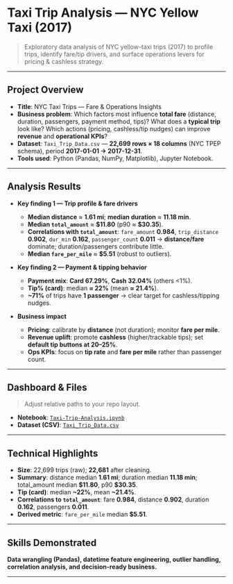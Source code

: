 # Taxi Trip Analysis — NYC Yellow Taxi (2017)

> Exploratory data analysis of NYC yellow-taxi trips (2017) to profile trips, identify fare/tip drivers, and surface operations levers for pricing & cashless strategy.

---

## Project Overview

* **Title**: NYC Taxi Trips — Fare & Operations Insights
* **Business problem**:
  Which factors most influence **total fare** (distance, duration, passengers, payment method, tips)? What does a **typical trip** look like? Which actions (pricing, cashless/tip nudges) can improve **revenue** and **operational KPIs**?
* **Dataset**:
  `Taxi_Trip_Data.csv` — **22,699 rows × 18 columns** (NYC TPEP schema), period **2017-01-01 → 2017-12-31**.
* **Tools used**:
  Python (Pandas, NumPy, Matplotlib), Jupyter Notebook.

---

## Analysis Results

* **Key finding 1 — Trip profile & fare drivers**

  * **Median distance** ≈ **1.61 mi**; **median duration** ≈ **11.18 min**.
  * **Median `total_amount`** ≈ **\$11.80** (p90 ≈ **\$30.35**).
  * **Correlations with `total_amount`**: `fare_amount` **0.984**, `trip_distance` **0.902**, `dur_min` **0.162**, `passenger_count` **0.011** → **distance/fare** dominate; duration/passengers contribute little.
  * **Median `fare_per_mile`** ≈ **\$5.51** (robust to outliers).

* **Key finding 2 — Payment & tipping behavior**

  * **Payment mix**: **Card 67.29%**, **Cash 32.04%** (others <1%).
  * **Tip% (card)**: median **≈ 22%** (mean **≈ 21.4%**).
  * **\~71%** of trips have **1 passenger** → clear target for cashless/tipping nudges.

* **Business impact**

  * **Pricing**: calibrate by **distance** (not duration); monitor **fare per mile**.
  * **Revenue uplift**: promote **cashless** (higher/trackable tips); set **default tip buttons at 20–25%**.
  * **Ops KPIs**: focus on **tip rate** and **fare per mile** rather than passenger count.

---

## Dashboard & Files

> Adjust relative paths to your repo layout.

* **Notebook**: [`Taxi-Trip-Analysis.ipynb`](./assets/Taxi-Trip-Analysis.ipynb)
* **Dataset (CSV)**: [`Taxi_Trip_Data.csv`](./assets/Taxi_Trip_Data.csv)

---

## Technical Highlights

* **Size**: 22,699 trips (raw); **22,681** after cleaning.
* **Summary**: distance median **1.61 mi**; duration median **11.18 min**; total\_amount median **\$11.80**, p90 **\$30.35**.
* **Tip (card)**: median **\~22%**, mean **\~21.4%**.
* **Correlations to `total_amount`**: fare **0.984**, distance **0.902**, duration **0.162**, passengers **0.011**.
* **Derived metric**: `fare_per_mile` median **\$5.51**.

---

## Skills Demonstrated

**Data wrangling (Pandas), datetime feature engineering, outlier handling, correlation analysis, and decision-ready business.**

---
